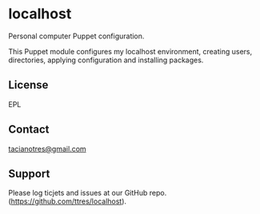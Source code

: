 localhost
=========

Personal computer Puppet configuration.

This Puppet module configures my localhost environment, creating users, directories, applying configuration and
installing packages.

License
-------
EPL


Contact
-------
tacianotres@gmail.com


Support
-------

Please log ticjets and issues at our GitHub repo. (https://github.com/ttres/localhost).

